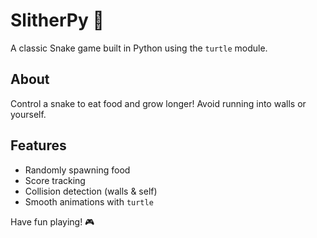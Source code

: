 # SlitherPy 🐍

A classic Snake game built in Python using the `turtle` module.

## About

Control a snake to eat food and grow longer! Avoid running into walls or yourself.

## Features
- Randomly spawning food
- Score tracking
- Collision detection (walls & self)
- Smooth animations with `turtle`

Have fun playing! 🎮